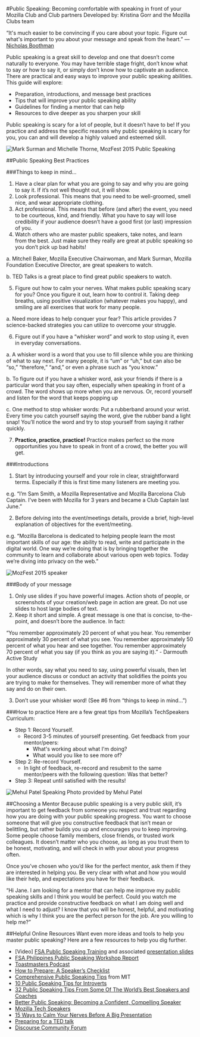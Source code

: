 #Public Speaking: Becoming comfortable with speaking in front of your Mozilla Club and Club partners
Developed by: Kristina Gorr and the Mozilla Clubs team

“It's much easier to be convincing if you care about your topic. Figure out what's important to you about your message and speak from the heart.”
― [Nicholas Boothman](http://www.goodreads.com/author/show/105972.Nicholas_Boothman)

Public speaking is a great skill to develop and one that doesn’t come naturally to everyone. You may have terrible stage fright, don’t know what to say or how to say it, or simply don’t know how to captivate an audience. There are practical and easy ways to improve your public speaking abilities. This guide will explore:

* Preparation, introductions, and message best practices
* Tips that will improve your public speaking ability
* Guidelines for finding a mentor that can help 
* Resources to dive deeper as you sharpen your skill

Public speaking is scary for a lot of people, but it doesn’t have to be! If you practice and address the specific reasons why public speaking is scary for you, you can and will develop a highly valued and esteemed skill.

![Mark Surman and Michelle Thorne, MozFest 2015 Public Speaking](https://www.flickr.com/photos/mozfest/22882878855/)

##Public Speaking Best Practices

###Things to keep in mind…

1. Have a clear plan for what you are going to say and why you are going to say it. If it’s not well thought out, it will show.
2. Look professional. This means that you need to be well-groomed, smell nice, and wear appropriate clothing.
3. Act professional. This means that before (and after) the event, you need to be courteous, kind, and friendly. What you have to say will lose credibility if your audience doesn’t have a good first (or last) impression of you.
4. Watch others who are master public speakers, take notes, and learn from the best. Just make sure they really are great at public speaking so you don’t pick up bad habits!

  a. Mitchell Baker, Mozilla Executive Chairwoman, and Mark Surman, Mozilla Foundation Executive Director, are great speakers to watch.
  
  b. TED Talks is a great place to find great public speakers to watch.
  
5. Figure out how to calm your nerves. What makes public speaking scary for you? Once you figure it out, learn how to control it. Taking deep breaths, using positive visualization (whatever makes you happy), and smiling are all exercises that work for many people.
  
  a. Need more ideas to help conquer your fear? This article provides 7 science-backed strategies you can utilize to overcome your            struggle.

6. Figure out if you have a “whisker word” and work to stop using it, even in everyday conversations. 

  a. A whisker word is a word that you use to fill silence while you are thinking of what to say next. For many people, it is “um” or        “uh,” but can also be “so,” “therefore,” “and,” or even a phrase such as “you know.”

  b. To figure out if you have a whisker word, ask your friends if there is a particular word that you say often, especially when             speaking in front of a crowd. The word shows up more when you are nervous. Or, record yourself and listen for the word that keeps        popping up
  
  c. One method to stop whisker words: Put a rubberband around your wrist. Every time you catch yourself saying the word, give the rubber      band a light snap! You’ll notice the word and try to stop yourself from saying it rather quickly.
  
7. **Practice, practice, practice!** Practice makes perfect so the more opportunities you have to speak in front of a crowd, the better you will get. 

###Introductions

1. Start by introducing yourself and your role in clear, straightforward terms. Especially if this is first time many listeners are meeting you.

  e.g. “I’m Sam Smith, a Mozilla Representative and Mozilla Barcelona Club Captain. I’ve been with Mozilla for 3 years and became a Club Captain last June.”

2. Before delving into the event/meetings details, provide a brief, high-level explanation of objectives for the event/meeting.  

  e.g. “Mozilla Barcelona is dedicated to helping people learn the most important skills of our age: the ability to read, write and participate in the digital world. One way we’re doing that is by bringing together the community to learn and collaborate about various open web topics. Today we’re diving into privacy on the web.” 

![MozFest 2015 speaker](https://www.flickr.com/photos/mozfest/22455740788/)

###Body of your message

1. Only use slides if you have powerful images. Action shots of people, or screenshots of your creation/web page in action are great. Do not use slides to host large bodies of text. 
2. Keep it short and simple. A great message is one that is concise, to-the-point, and doesn’t bore the audience. In fact:

  “You remember approximately 20 percent of what you hear. You remember approximately 30 percent of what you see. You remember approximately 50 percent of what you hear and see together. You remember approximately 70 percent of what you say (if you think as you are saying it).” - Darmouth Active Study

 In other words, say what you need to say, using powerful visuals, then let your audience discuss or conduct an activity that solidifies the points you are trying to make for themselves. They will remember more of what they say and do on their own.

3. Don’t use your whisker word! (See #6 from “things to keep in mind…”)

###How to practice
Here are a few great tips from Mozilla’s TechSpeakers Curriculum:

* Step 1: Record Yourself.
  * Record 3-5 minutes of yourself presenting. Get feedback from your mentor/peers:
    * What's working about what I'm doing?
    * What would you like to see more of?
* Step 2: Re-record Yourself.
  * In light of feedback, re-record and resubmit to the same mentor/peers with the following question: Was that better?
* Step 3: Repeat until satisfied with the results!

![Mehul Patel Speaking](https://www.flickr.com/photos/rowdymehul/22490651226/in/album-72157659982111959/) Photo provided by Mehul Patel

##Choosing a Mentor
Because public speaking is a very public skill, it’s important to get feedback from someone you respect and trust regarding how you are doing with your public speaking progress. You want to choose someone that will give you constructive feedback that isn’t mean or belittling, but rather builds you up and encourages you to keep improving. Some people choose family members, close friends, or trusted work colleagues. It doesn’t matter who you choose, as long as you trust them to be honest, motivating, and will check in with your about your progress often.  

Once you’ve chosen who you’d like for the perfect mentor, ask them if they are interested in helping you. Be very clear with what and how you would like their help, and expectations you have for their feedback.

  “Hi Jane. I am looking for a mentor that can help me improve my public speaking skills and I think you would be perfect. Could you watch me practice and provide constructive feedback on what I am doing well and what I need to adjust? I know that you will be honest, helpful, and motivating which is why I think you are the perfect person for the job. Are you willing to help me?”

##Helpful Online Resources
Want even more ideas and tools to help you master public speaking? Here are a few resources to help you dig further.

* [Video] [FSA Public Speaking Training](https://www.youtube.com/watch?v=QSF9jIIcQ3k) and associated [presentation slides](https://www.copy.com/s/t%3AWkR7Yv6NXeRpZnMv%3Bp%3A%252FFSAPH%2520Public%2520Speaking%3Boid%3A2814)
* [FSA Philippines Public Speaking Workshop Report](http://fatecabag.com/2015/03/20/fsa-ph-public-speaking-workshop/)
* [Toastmasters Podcast](https://www.dowellwebtools.com/tools/bg/Bo/tmpodcast)
* [How to Prepare: A Speaker’s Checklist](http://scottberkun.com/2011/speakers-checklist/)
* [Comprehensive Public Speaking Tips](http://web.mit.edu/urop/resources/speaking.html) from MIT
* [10 Public Speaking Tips for Introverts](https://www.psychologytoday.com/blog/quiet-the-power-introverts/201107/10-public-speaking-tips-introverts)
* [32 Public Speaking Tips From Some Of The World’s Best Speakers and Coaches](http://speakerslife.com/public-speaking-tips/)
* [Better Public Speaking: Becoming a Confident, Compelling Speaker](https://www.mindtools.com/CommSkll/PublicSpeaking.htm)
* [Mozilla Tech Speakers](https://wiki.mozilla.org/TechSpeakers)
* [15 Ways to Calm Your Nerves Before A Big Presentation](http://www.inc.com/larry-kim/15-power-up-tips-to-make-you-a-better-presenter.html)
* [Preparing for a TED talk](http://waitbutwhy.com/2016/03/doing-a-ted-talk-the-full-story.html)
* [Discourse Community Forum](https://discourse.webmaker.org/) 
